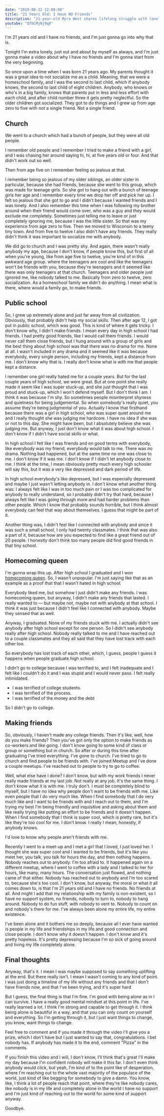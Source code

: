 ```yaml
---
date: "2019-08-12 12:00:00"
title: "21 Years Old: I Have NO Friends"
description: "21-year-old Myra West shares lifelong struggle with loneliness, caused by lack of socialization and difficulty forming friendships."
youtube: "QfbCMjNj9q8"
---
```



I'm 21 years old and I have no friends,
and I'm just gonna go into why that is.

Tonight I'm extra lonely, just out and
about by myself as always, and I'm just
gonna make a video about why I have no
friends and I'm gonna start from the
very beginning.

So once upon a time when
I was born 21 years ago.
My parents
thought it was a great idea to not
socialize me as a child.
Meaning, that we were a homeschool family,
and I was the second to last child, which
if anybody knows, the second to last
child of eight children.
Anybody, who knows or who's in a big
family, knows that parents put in less
and less effort with each child, and
after child number three it gets pretty
neglectful.
So the older children got
socialized.
They got to do things and I
grew up from age zero to five with not a
single friend.
Not a single friend.


## Church

We went to a church which had a bunch of
people, but they were all old people.

I remember old people and I remember I
tried to make a friend with a girl, and I
was chasing her around saying hi, hi, at
five years old or four.
And that didn't work out so well.

Then from age five on I remember feeling so jealous at that.

I remember being
so jealous of my older siblings, an older
sister in particular, because she had
friends, because she went to
this group, which was made for teenage
girls.
So she got to hang out with a
bunch of teenage girls her age and I
remember every time we drop her off and
pick her up.
I felt so jealous that she got to go and
I didn't because I wanted friends and I
was lonely.
And I also remember this time
when I was following my brother around
when their friend would come over, who
was a guy and they would exclude me
completely.
Sometimes just telling me to
leave or just completely ignoring me,
because I was the little sister.
So that
was my experience from age zero to five.
Then we moved to Wisconsin to a teeny
tiny town.
And from five to twelve I also
didn't have any friends.
They really
didn't think it was important to
socialize me with anybody.

We did go to
church and I was pretty shy.
And again,
there wasn't really anybody my age,
because I don't know, if people know this,
but first of all when you're young, like
from age five to twelve, you're
kind of in this awkward age group. where
the teenagers are cool and like the
teenagers won't be friends with you,
because they're teenagers and it seemed
like there was only teenagers at that
church.
Teenagers and older people
just ignored me, like nobody talked
to me.
Basically from zero to
twelve, zero socialization.
As a homeschool family we didn't do anything.
I mean what is there, where would a
family go, to make friends.


## Public school

So, I grew up extremely alone and just
far away from all civilization.
Obviously, that probably didn't help my
social skills.
Then after age 12, I
got put in public school, which was good.
This is kind of where it gets tricky.
I don't know why, I didn't make friends.
I mean every day in high school
I had friends. I had pretty good friends,
like I would call them friends.
I would never call them close friends, but I hung
around with a group of girls and the
best thing about high school was that
there was no drama for me.
None at all.
I wasn't included in any drama and it
seemed like it was because everybody,
every single person, including my friends,
kept a distance from me.
I don't know why that is.
I really don't know what is with me that people kept a
distance.

I remember one girl really hated me for
a couple years.
But for the last couple
years of high school, we were great.
But at one point she really made it seem
like I was super stuck-up, and she just
thought that I was proud and stuck-up,
which I won't defend myself.
But I don't think I am.
I think it was because I'm shy.
So sometimes people
misinterpret shyness and quietness
for being judgemental.
So when
somebody's really quiet, you assume
they're being judgmental of you.
Actually I know that firsthand because
there was a girl in high school, who was
super quiet around me and I really
thought she was judging me hardcore.
I have no idea if she was or not to this
day.
She might have been, but I
absolutely believe she was judging me.
But anyway, I just don't know what it
was about high school.
I don't know if I
didn't have social skills or what.
<!-- but like here how it was -->

In high school I felt like I was friends and on good
terms with everybody, like everybody was
my friend, everybody would talk to me.
There was no drama.
Nothing bad happened, but at the same
time no one was close to me.
I don't know if it was me.
I don't know if I didn't let anybody close to me.
I think at the time, I mean obviously pretty much
every high schooler will say this, but it
was a very like depressed and dark
period of life.

In high school everybody's
like depressed, but I was especially
depressed and maybe I just wasn't
letting anybody in.
I don't know what another thing was: I always felt like I
was in too much pain or I was too
complicated for anybody to really
understand, so I probably didn't try that
hard, because I always felt
like I was going through more and had
harder problems than other people.
Which I know that probably sounds horrible, but
I think almost everybody can feel that
way about themselves.
I guess that might be part of it.

Another thing was, I didn't feel
like I connected with anybody and since
it was such a small school, I only had
twenty classmates.
I think that was
also a part of it, because how are you
expected to find like a great friend out
of 20 people.
I honestly don't think too
many people did find good friends in that tiny school.


## Homecoming queen

I'm gonna wrap this up.
After high school I graduated and
I won [homecoming queen](https://en.wikipedia.org/wiki/Homecoming_Queen_(disambiguation)).
So, I wasn't unpopular. I'm just saying
like that as an example as a proof that
that I wasn't hated in high school.

Everybody liked me, but somehow I just
didn't make any friends. I was
homecoming queen, but anyway, I didn't make any friends that lasted.
I really wanted to &mdash; but maybe not, maybe not with anybody at that school.
I think
it was just because I didn't feel like I
connected with anybody.
Maybe they
sensed that as well.

Anyway, I graduated. None of my friends stuck with
me. I actually didn't see anybody after
high school except for one person. So I
didn't see anybody really after high
school. Nobody really talked to
me and I have reached out to a
couple classmates and they all said that
they have lost track with each other too.

So everybody has lost track of each
other, which, I guess, people I guess it
happens when people graduate high school.

I didn't go to college
because I was terrified to, and I felt
inadequate and I felt like I couldn't do
it and I was stupid and I would never
pass. I felt really intimidated.
* I was terrified of college students.
* I was terrified of the process.
* I was terrified of the money and the debt

So I didn't go to college.


## Making friends

So, obviously, I
haven't made any college friends.
Then it's like, well, how do you make
friends? Then you've got only the option to
make friends as co-workers and like
going. I don't know going to some kind of
class or group or something but in
church. So after or during this time
after graduating I've tried everything.
I've gone to church. I've tried to
go to church and find people to be
friends with. I've joined Meetup and I've
done a couple meetups.
I've reached out to people to
try to go to coffee.

Well, what else have I done?
I don't know, but with my work friends I never really made
friends at my last job.
Not really at any job.
It's the same thing. I don't know
what it is with me. I truly don't.
I must be completely blind to
myself, but I have no idea why people
don't want to be friends with me.
Like even people that I do very much like.
When I find somebody that I do very much
like and I want to be friends with and I
reach out to them, and I'm trying my best
I'm being friendly and inquisitive and
asking about them and like really trying
like putting an effort to be friends and
it doesn't happen. When I find
somebody that I think is super cool,
which is pretty rare, but it's like
they're too cool for me.
I don't know.
I really I mean, honestly, if anybody knows.

I'd love to know why people aren't
friends with me.

Recently I went to
a meet-up and I met a girl that I loved,
I just loved her. I thought she was super
cool and I wanted to be friends, but it's
like you meet her, you talk, you talk for
hours the day, and then nothing happens.
Nobody reaches out to anybody. I'm too
afraid to. It happened again on a
different meetup, where I went to coffee
with a lady and I talked to her for
hours, like many, many hours. The
conversation just flowed, and nothing
came of that either. Nobody has reached
out to anybody and I'm too scared to,
because she's too cool. I don't know, but
anyway, the moral or what it all comes
down to, is that I'm 21 years old and I
have no friends. No friends at all.
And might I add that my relationship
with my family is non-existent, so I have
no support system, no friends, nobody to
turn to, nobody to hang around.
Nobody to do fun stuff, with nobody to
vent to. Nobody to count on and nobody's
there for me. I've always been
alone my entire life, my entire existence.

I've been alone and it bothers me so
deeply, because all I ever have wanted is
people in my life and friendships in my
life and good connection and close
people. I don't know why it doesn't
happen. I don't know
and it's pretty hopeless. It's pretty
depressing because I'm so sick of going
around and living my life completely
alone.


## Final thoughts

Anyway, that's it. I mean I was
maybe supposed to say something
uplifting at the end. But there really
isn't. I mean I wasn't coming to any kind
of point. I was just doing a timeline of
my life without any friends and that I
don't have friends now, and that I've
been trying, and it's super hard

But I guess, the final thing is that I'm
fine.
I'm good with being alone as in I can
survive. I have a really good mental
mindset at this point in life. I've
really learned a lot. I think I'm
strong and capable to get through it.
I think being alone is beautiful in a
way, and that you can only count on
yourself and everything. So I'm
getting through it, but I just want
things to change, you know, want things to
change.

Feel free to comment and if you made it
through the video I'll give you a prize,
which I don't have but I just wanted to
say that,
congratulations. I bet nobody has. If
anybody has made it to the end, comment
"Pizza" in the
comments.

If you finish this video and I
will, I don't know, I'll think that's
great I'll make my day because I'm
confident nobody will make it this far. I
don't even think anybody would click, but
yeah, I'm kind of to the point like of
desperation, where I'm reaching out to
the whole vast majority of the
populace of the world, just kind of like
begging for somebody to give a damn. You
know, like, I think a lot of people reach
that point, where they're like nobody
cares, like nobody is in my life and
completely alone in the world I have no
support and I'm just kind of reaching
out to the world for some kind of
support anyway.

Goodbye.

